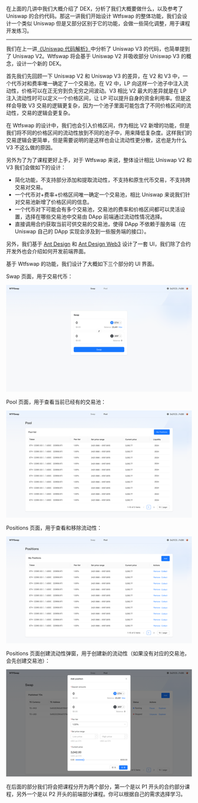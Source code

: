 在上面的几讲中我们大概介绍了 DEX，分析了我们大概要做什么，以及参考了 Uniswap 的合约代码。那这一讲我们开始设计 Wtfswap 的整体功能，我们会设计一个类似 Uniswap 但是又部分区别于它的功能，会做一些简化调整，用于课程开发练习。

---

我们在上一讲[《Uniswap 代码解析》](../P002_WhatIsUniswap/)中分析了 Uniswap V3 的代码，也简单提到了 Uniswap V2。Wtfswap 将会基于 Uniswap V2 并吸收部分 Uniswap V3 的概念，设计一个新的 DEX。

首先我们先回顾一下 Uniswap V2 和 Uniswap V3 的差异，在 V2 和 V3 中，一个代币对和费率唯一确定了一个交易池，在 V2 中，LP 向这样一个池子中注入流动性，价格可以在正无穷到负无穷之间波动。V3 相比 V2 最大的差异就是在 LP 注入流动性时可以定义一个价格区间，让 LP 可以提升自身的资金利用率。但是这样会导致 V3 交易的逻辑更复杂，因为一个池子里面可能包含了不同价格区间的流动性，交易的逻辑会更复杂。

在 Wtfswap 的设计中，我们也会引入价格区间，作为相比 V2 新增的功能，但是我们将不同的价格区间的流动性放到不同的池子中，用来降低复杂度。这样我们的交易逻辑会更简单，但是需要说明的是这样也会让流动性更分散，这也是为什么 V3 不这么做的原因。

另外为了为了课程更好上手，对于 Wtfswap 来说，整体设计相比 Uniswap V2 和 V3 我们会做如下的设计：

- 简化功能，不支持部分添加和提取流动性，不支持和原生代币交易，不支持跨交易对交易。
- 一个代币对+费率+价格区间唯一确定一个交易池，相比 Uniswap 来说我们针对交易池新增了价格区间的信息。
- 一个代币对下可能会有多个交易池，交易池的费率和价格区间都可以灵活设置，选择在哪些交易池中交易由 DApp 前端通过流动性情况选择。
- 直接调用合约获取当前可供交易的交易池，使得 DApp 不依赖于服务端（在 Uniswap 自己的 DApp 实现会涉及到一些服务端的接口）。

另外，我们基于 [Ant Design](https://ant.design/) 和 [Ant Design Web3](https://web3.ant.design/) 设计了一套 UI，我们除了合约开发外也会介绍如何开发前端界面。

基于 Wtfswap 的功能，我们设计了大概如下三个部分的 UI 界面。

Swap 页面，用于交易代币：

![swap](./img/swap.png)

Pool 页面，用于查看当前已经有的交易池：

![pool](./img/pool.png)

Positions 页面，用于查看和移除流动性：

![pool](./img/positions.png)

Positions 页面创建流动性弹窗，用于创建新的流动性（如果没有对应的交易池，会先创建交易池）：

![add](./img/add.png)

在后面的部分我们将会把课程分开为两个部分，第一个是以 P1 开头的合约部分课程，另外一个是以 P2 开头的前端部分课程。你可以根据自己的需求选择学习。
